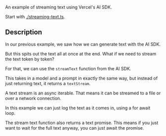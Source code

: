 An example of streaming text using Vercel's AI SDK.

Start with [./streaming-text.ts](./streaming-text.ts).

## Description

In our previous example, we saw how we can generate text with the AI SDK.

But this spits out the text all at once at the end. What if we need to stream the text token by token?

For that, we can use the `streamText` function from the AI SDK.

This takes in a model and a prompt in exactly the same way, but instead of just returning text, it returns a `textStream`.

A text stream is an async iterable. That means it can be streamed to a file or over a network connection.

In this example we can just log the text as it comes in, using a for await loop.

The stream text function also returns a text promise. This means if you just want to wait for the full text anyway, you can just await the promise.
